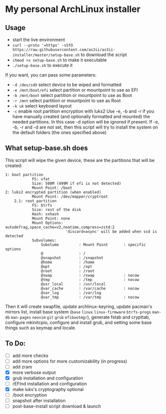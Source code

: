 # My personal ArchLinux installer
## Usage
- start the live environment
- `curl --proto '=https' -sSfO https://raw.githubusercontent.com/as3ii/as3ii-installer/master/setup-base.sh` to download the script
- `chmod +x setup-base.sh` to make it executable
- `./setup-base.sh` to execute it

If you want, you can pass some parameters:
- `-d /dev/sdX` select device to be wiped and formatted
- `-e /mnt/boot/efi` select partition or mountpoint to use as EFI
- `-b /mnt/boot` select partition or mountpoint to use as Boot
- `-r /mnt` select partition or mountpoint to use as Root
- `-k uk` select keyboard layout
- `-c` enable root partition encryption with luks2
Use -e, -b and -r if you have manually created (and optionally formatted and
mounted) the needed partitions. In this case -d option will be ignored if present.
If -e, -b, -r and -d are not set, then this script will try to install the system
on the default folders (the ones specified above)


## What setup-base.sh does
This script will wipe the given device, these are the partitions that will be created:
```
1: boot partition
            FS: vfat
            Size: 500M (499M if efi is not detected)
            Mount Point: /boot
2: luks2 encrypted partition (when enabled)
            Mount Point: /dev/mapper/cryptroot
    2.1: root partition
            FS: btrfs
            Size: rest of the disk
            Hash: xxhash
            Mount Point: none
            Mount Options: autodefrag,space_cache=v2,noatime,compress=zstd:2
                           'discard=async' will be added when ssd is detected
            Subvolumes:
                Subolume         : Mount Point       : specific options
                @                : /
                @snapshot        : /snapshot
                @home            : /home
                @opt             : /opt
                @root            : /root
                @swap            : /swap             : nocow
                @tmp             : /tmp              : nocow
                @usr_local       : /usr/local
                @var_cache       : /var/cache        : nocow
                @var_log         : /var/log
                @var_tmp         : /var/tmp          : nocow
```
Then it will create swapfile, update archlinux-keyring, update pacman's mirrors list,
install base system (`base` `linux` `linux-firmware` `btrfs-progs` `man-db` `man-pages`
`neovim` `git` `grub` `efibootmgr`), generate fstab and crypttab, configure mkinitcpio,
configure and install grub, and setting some base things such as keymap and locale.


## To Do:
- [ ] add more checks
- [ ] add more options for more customizability (in progress)
- [ ] add zram
- [x] more verbose output
- [x] grub installation and configuration
- [ ] rEFInd installation and configuration
- [x] make luks's cryptography optional
- [ ] /boot encryption
- [ ] snapshot after installation
- [ ] post-base-install script download & launch
